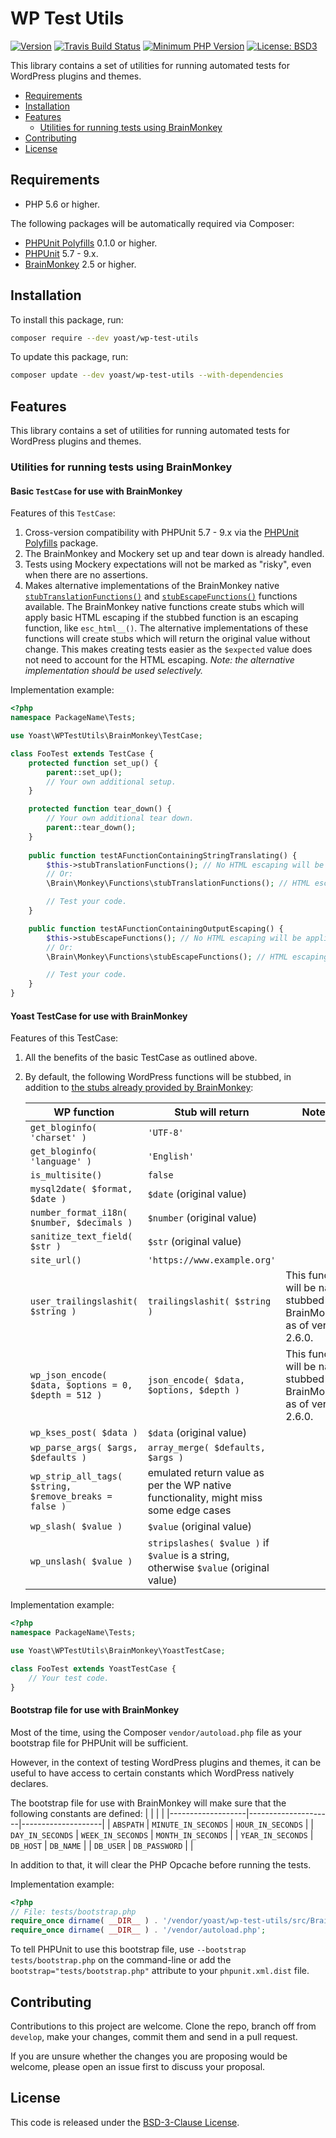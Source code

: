 WP Test Utils
=====================================================

[![Version](https://poser.pugx.org/yoast/wp-test-utils/version)](https://packagist.org/packages/yoast/wp-test-utils)
[![Travis Build Status](https://travis-ci.com/Yoast/wp-test-utils.svg?branch=main)](https://travis-ci.com/Yoast/wp-test-utils/branches)
[![Minimum PHP Version](https://img.shields.io/packagist/php-v/yoast/wp-test-utils.svg?maxAge=3600)](https://packagist.org/packages/yoast/wp-test-utils)
[![License: BSD3](https://poser.pugx.org/yoast/wp-test-utils/license)](https://github.com/Yoast/wp-test-utils/blob/master/LICENSE)

This library contains a set of utilities for running automated tests for WordPress plugins and themes.

* [Requirements](#requirements)
* [Installation](#installation)
* [Features](#features)
    - [Utilities for running tests using BrainMonkey](#utilities-for-running-tests-using-brainmonkey)
* [Contributing](#contributing)
* [License](#license)


Requirements
-------------------------------------------

* PHP 5.6 or higher.

The following packages will be automatically required via Composer:
* [PHPUnit Polyfills] 0.1.0 or higher.
* [PHPUnit] 5.7 - 9.x.
* [BrainMonkey] 2.5 or higher.

Installation
-------------------------------------------

To install this package, run:
```bash
composer require --dev yoast/wp-test-utils
```

To update this package, run:
```bash
composer update --dev yoast/wp-test-utils --with-dependencies
```

Features
-------------------------------------------

This library contains a set of utilities for running automated tests for WordPress plugins and themes.

### Utilities for running tests using BrainMonkey

#### Basic `TestCase` for use with BrainMonkey

Features of this `TestCase`:
1. Cross-version compatibility with PHPUnit 5.7 - 9.x via the [PHPUnit Polyfills] package.
2. The BrainMonkey and Mockery set up and tear down is already handled.
3. Tests using Mockery expectations will not be marked as "risky", even when there are no assertions.
4. Makes alternative implementations of the BrainMonkey native [`stubTranslationFunctions()`](https://giuseppe-mazzapica.gitbook.io/brain-monkey/functions-testing-tools/function-stubs#pre-defined-stubs-for-translation-functions) and [`stubEscapeFunctions()`](https://giuseppe-mazzapica.gitbook.io/brain-monkey/functions-testing-tools/function-stubs#pre-defined-stubs-for-escaping-functions) functions available.
    The BrainMonkey native functions create stubs which will apply basic HTML escaping if the stubbed function is an escaping function, like `esc_html__()`.
    The alternative implementations of these functions will create stubs which will return the original value without change. This makes creating tests easier as the `$expected` value does not need to account for the HTML escaping.
    _Note: the alternative implementation should be used selectively._

Implementation example:
```php
<?php
namespace PackageName\Tests;

use Yoast\WPTestUtils\BrainMonkey\TestCase;

class FooTest extends TestCase {
    protected function set_up() {
        parent::set_up();
        // Your own additional setup.
    }

    protected function tear_down() {
        // Your own additional tear down.
        parent::tear_down();
    }
    
    public function testAFunctionContainingStringTranslating() {
        $this->stubTranslationFunctions(); // No HTML escaping will be applied.
        // Or:
        \Brain\Monkey\Functions\stubTranslationFunctions(); // HTML escaping will be applied.

        // Test your code.
    }

    public function testAFunctionContainingOutputEscaping() {
        $this->stubEscapeFunctions(); // No HTML escaping will be applied.
        // Or:
        \Brain\Monkey\Functions\stubEscapeFunctions(); // HTML escaping will be applied.

        // Test your code.
    }
}
```


#### Yoast TestCase for use with BrainMonkey

Features of this TestCase:
1. All the benefits of the basic TestCase as outlined above.
2. By default, the following WordPress functions will be stubbed, in addition to [the stubs already provided by BrainMonkey](https://giuseppe-mazzapica.gitbook.io/brain-monkey/wordpress-specific-tools/wordpress-tools):

    | WP function                                            | Stub will return                                                                      | Notes                                                                    |
    |--------------------------------------------------------|---------------------------------------------------------------------------------------|--------------------------------------------------------------------------|
    | `get_bloginfo( 'charset' )`                            | `'UTF-8'`                                                                             |                                                                          |
    | `get_bloginfo( 'language' )`                           | `'English'`                                                                           |                                                                          |
    | `is_multisite()`                                       | `false`                                                                               |                                                                          |
    | `mysql2date( $format, $date )`                         | `$date` (original value)                                                              |                                                                          |
    | `number_format_i18n( $number, $decimals )`             | `$number` (original value)                                                            |                                                                          |
    | `sanitize_text_field( $str )`                          | `$str` (original value)                                                               |                                                                          |
    | `site_url()`                                           | `'https://www.example.org'`                                                           |                                                                          |
    | `user_trailingslashit( $string )`                      | `trailingslashit( $string )`                                                          | This function will be native stubbed by BrainMonkey as of version 2.6.0. |
    | `wp_json_encode( $data, $options = 0, $depth = 512 )`  | `json_encode( $data, $options, $depth )`                                              | This function will be native stubbed by BrainMonkey as of version 2.6.0. |
    | `wp_kses_post( $data )`                                | `$data` (original value)                                                              |                                                                          |
    | `wp_parse_args( $args, $defaults )`                    | `array_merge( $defaults, $args )`                                                     |                                                                          |
    | `wp_strip_all_tags( $string, $remove_breaks = false )` | emulated return value as per the WP native functionality, might miss some edge cases  |                                                                          |
    | `wp_slash( $value )`                                   | `$value` (original value)                                                             |                                                                          |
    | `wp_unslash( $value )`                                 | `stripslashes( $value )` if `$value` is a string, otherwise `$value` (original value) |                                                                          |

Implementation example:
```php
<?php
namespace PackageName\Tests;

use Yoast\WPTestUtils\BrainMonkey\YoastTestCase;

class FooTest extends YoastTestCase {
    // Your test code.
}
```

#### Bootstrap file for use with BrainMonkey

Most of the time, using the Composer `vendor/autoload.php` file as your bootstrap file for PHPUnit will be sufficient.

However, in the context of testing WordPress plugins and themes, it can be useful to have access to certain constants which WordPress natively declares.

The bootstrap file for use with BrainMonkey will make sure that the following constants are defined:
|                   |                     |                    |
|-------------------|---------------------|--------------------|
| `ABSPATH`         | `MINUTE_IN_SECONDS` | `HOUR_IN_SECONDS`  |
| `DAY_IN_SECONDS`  | `WEEK_IN_SECONDS`   | `MONTH_IN_SECONDS` |
| `YEAR_IN_SECONDS` | `DB_HOST`           | `DB_NAME`          |
| `DB_USER`         | `DB_PASSWORD`       |                    |

In addition to that, it will clear the PHP Opcache before running the tests.

Implementation example:
```php
<?php
// File: tests/bootstrap.php
require_once dirname( __DIR__ ) . '/vendor/yoast/wp-test-utils/src/BrainMonkey/bootstrap.php';
require_once dirname( __DIR__ ) . '/vendor/autoload.php';
```

To tell PHPUnit to use this bootstrap file, use `--bootstrap tests/bootstrap.php` on the command-line or add the `bootstrap="tests/bootstrap.php"` attribute to your `phpunit.xml.dist` file.


Contributing
-------
Contributions to this project are welcome. Clone the repo, branch off from `develop`, make your changes, commit them and send in a pull request.

If you are unsure whether the changes you are proposing would be welcome, please open an issue first to discuss your proposal.


License
-------
This code is released under the [BSD-3-Clause License](https://opensource.org/licenses/BSD-3-Clause).


[PHPUnit Polyfills]: https://packagist.org/packages/yoast/phpunit-polyfills
[PHPUnit]:           https://packagist.org/packages/phpunit/phpunit
[BrainMonkey]:       https://packagist.org/packages/brain/monkey

